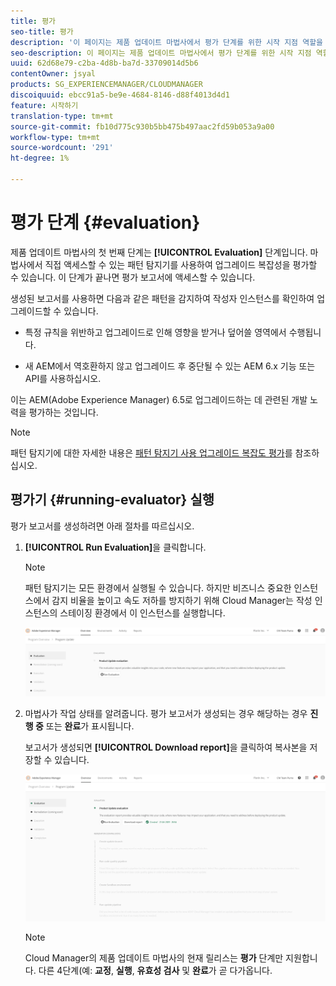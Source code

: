 ```yaml
---
title: 평가
seo-title: 평가
description: '이 페이지는 제품 업데이트 마법사에서 평가 단계를 위한 시작 지점 역할을 합니다. '
seo-description: 이 페이지는 제품 업데이트 마법사에서 평가 단계를 위한 시작 지점 역할을 합니다.
uuid: 62d68e79-c2ba-4d8b-ba7d-33709014d5b6
contentOwner: jsyal
products: SG_EXPERIENCEMANAGER/CLOUDMANAGER
discoiquuid: ebcc91a5-be9e-4684-8146-d88f4013d4d1
feature: 시작하기
translation-type: tm+mt
source-git-commit: fb10d775c930b5bb475b497aac2fd59b053a9a00
workflow-type: tm+mt
source-wordcount: '291'
ht-degree: 1%

---
```



# 평가 단계 {#evaluation}

제품 업데이트 마법사의 첫 번째 단계는 **[!UICONTROL Evaluation]** 단계입니다.
마법사에서 직접 액세스할 수 있는 패턴 탐지기를 사용하여 업그레이드 복잡성을 평가할 수 있습니다. 이 단계가 끝나면 평가 보고서에 액세스할 수 있습니다.

생성된 보고서를 사용하면 다음과 같은 패턴을 감지하여 작성자 인스턴스를 확인하여 업그레이드할 수 있습니다.

* 특정 규칙을 위반하고 업그레이드로 인해 영향을 받거나 덮어쓸 영역에서 수행됩니다.

* 새 AEM에서 역호환하지 않고 업그레이드 후 중단될 수 있는 AEM 6.x 기능 또는 API를 사용하십시오.

이는 AEM(Adobe Experience Manager) 6.5로 업그레이드하는 데 관련된 개발 노력을 평가하는 것입니다.

>[!NOTE]
>
>패턴 탐지기에 대한 자세한 내용은 [패턴 탐지기 사용 업그레이드 복잡도 평가](https://helpx.adobe.com/experience-manager/6-4/sites/deploying/using/pattern-detector.html)를 참조하십시오.

## 평가기 {#running-evaluator} 실행

평가 보고서를 생성하려면 아래 절차를 따르십시오.

1. **[!UICONTROL Run Evaluation]**&#x200B;을 클릭합니다.

   >[!NOTE]
   >
   >패턴 탐지기는 모든 환경에서 실행될 수 있습니다. 하지만 비즈니스 중요한 인스턴스에서 감지 비율을 높이고 속도 저하를 방지하기 위해 Cloud Manager는 작성 인스턴스의 스테이징 환경에서 이 인스턴스를 실행합니다.

   ![](assets/Run-Evaluation.png)

1. 마법사가 작업 상태를 알려줍니다. 평가 보고서가 생성되는 경우 해당하는 경우 **진행 중** 또는 **완료**&#x200B;가 표시됩니다.

   보고서가 생성되면 **[!UICONTROL Download report]**&#x200B;을 클릭하여 복사본을 저장할 수 있습니다.

   ![](assets/Evaluation-1.png)


   >[!NOTE]
   >
   >Cloud Manager의 제품 업데이트 마법사의 현재 릴리스는 **평가** 단계만 지원합니다. 다른 4단계(예: **교정**, **실행**, **유효성 검사** 및 **완료**&#x200B;가 곧 다가옵니다.
